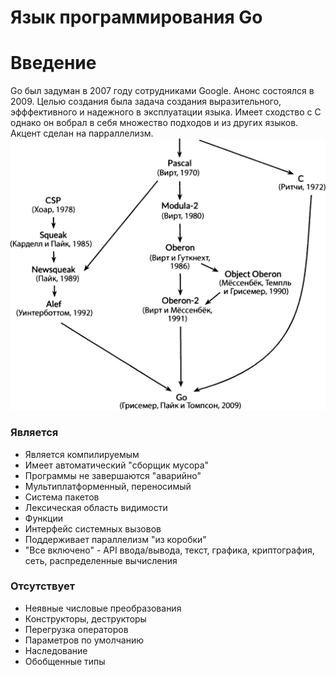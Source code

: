 # Язык программирования Go
# Введение
Go был задуман в 2007 году сотрудниками Google. Анонс состоялся в 2009. Целью создания была задача создания выразительного, эфффективного и надежного в эксплуатации языка. Имеет сходство с C однако он вобрал в себя множество подходов и из других языков. Акцент сделан на парраллелизм.
![](./imgs/01.png)

### Является
- Является компилируемым
- Имеет автоматический "сборщик мусора"
- Программы не завершаются "аварийно"
- Мультиплатформенный, переносимый
- Система пакетов
- Лексическая область видимости
- Функции
- Интерфейс системных вызовов
- Поддерживает параллелизм "из коробки"
- "Все включено" - API ввода/вывода, текст, графика, криптография, сеть, распределенные вычисления

### Отсутствует
- Неявные числовые преобразования
- Конструкторы, деструкторы
- Перегрузка операторов
- Параметров по умолчанию
- Наследование
- Обобщенные типы
